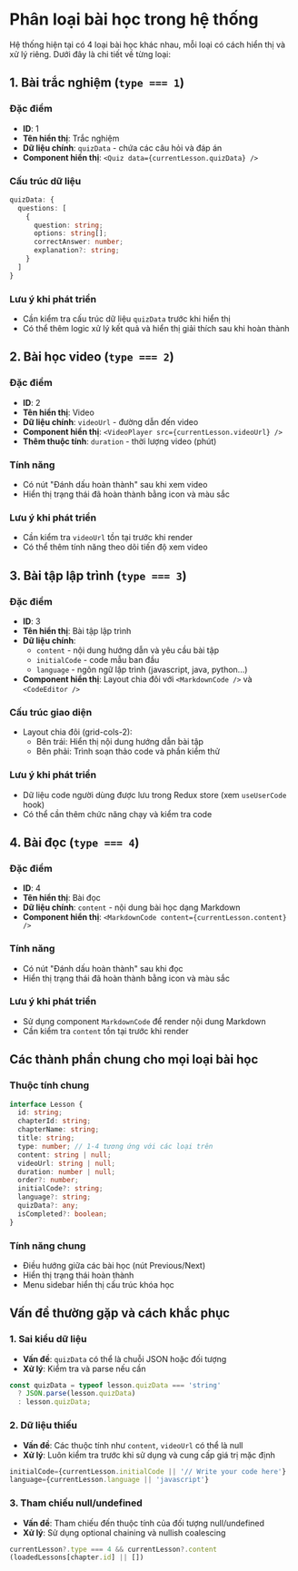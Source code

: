 # Phân loại bài học trong hệ thống

Hệ thống hiện tại có 4 loại bài học khác nhau, mỗi loại có cách hiển thị và xử lý riêng. Dưới đây là chi tiết về từng loại:

## 1. Bài trắc nghiệm (`type === 1`)

### Đặc điểm
- **ID**: 1
- **Tên hiển thị**: Trắc nghiệm
- **Dữ liệu chính**: `quizData` - chứa các câu hỏi và đáp án
- **Component hiển thị**: `<Quiz data={currentLesson.quizData} />`

### Cấu trúc dữ liệu
```typescript
quizData: {
  questions: [
    {
      question: string;
      options: string[];
      correctAnswer: number;
      explanation?: string;
    }
  ]
}
```

### Lưu ý khi phát triển
- Cần kiểm tra cấu trúc dữ liệu `quizData` trước khi hiển thị
- Có thể thêm logic xử lý kết quả và hiển thị giải thích sau khi hoàn thành

## 2. Bài học video (`type === 2`)

### Đặc điểm
- **ID**: 2
- **Tên hiển thị**: Video
- **Dữ liệu chính**: `videoUrl` - đường dẫn đến video
- **Component hiển thị**: `<VideoPlayer src={currentLesson.videoUrl} />`
- **Thêm thuộc tính**: `duration` - thời lượng video (phút)

### Tính năng
- Có nút "Đánh dấu hoàn thành" sau khi xem video
- Hiển thị trạng thái đã hoàn thành bằng icon và màu sắc

### Lưu ý khi phát triển
- Cần kiểm tra `videoUrl` tồn tại trước khi render
- Có thể thêm tính năng theo dõi tiến độ xem video

## 3. Bài tập lập trình (`type === 3`)

### Đặc điểm
- **ID**: 3
- **Tên hiển thị**: Bài tập lập trình
- **Dữ liệu chính**: 
  - `content` - nội dung hướng dẫn và yêu cầu bài tập
  - `initialCode` - code mẫu ban đầu
  - `language` - ngôn ngữ lập trình (javascript, java, python...)
- **Component hiển thị**: Layout chia đôi với `<MarkdownCode />` và `<CodeEditor />`

### Cấu trúc giao diện
- Layout chia đôi (grid-cols-2):
  - Bên trái: Hiển thị nội dung hướng dẫn bài tập
  - Bên phải: Trình soạn thảo code và phần kiểm thử

### Lưu ý khi phát triển
- Dữ liệu code người dùng được lưu trong Redux store (xem `useUserCode` hook)
- Có thể cần thêm chức năng chạy và kiểm tra code

## 4. Bài đọc (`type === 4`)

### Đặc điểm
- **ID**: 4
- **Tên hiển thị**: Bài đọc
- **Dữ liệu chính**: `content` - nội dung bài học dạng Markdown
- **Component hiển thị**: `<MarkdownCode content={currentLesson.content} />`

### Tính năng
- Có nút "Đánh dấu hoàn thành" sau khi đọc
- Hiển thị trạng thái đã hoàn thành bằng icon và màu sắc

### Lưu ý khi phát triển
- Sử dụng component `MarkdownCode` để render nội dung Markdown
- Cần kiểm tra `content` tồn tại trước khi render

## Các thành phần chung cho mọi loại bài học

### Thuộc tính chung
```typescript
interface Lesson {
  id: string;
  chapterId: string;
  chapterName: string;
  title: string;
  type: number; // 1-4 tương ứng với các loại trên
  content: string | null;
  videoUrl: string | null;
  duration: number | null;
  order?: number;
  initialCode?: string;
  language?: string;
  quizData?: any;
  isCompleted?: boolean;
}
```

### Tính năng chung
- Điều hướng giữa các bài học (nút Previous/Next)
- Hiển thị trạng thái hoàn thành
- Menu sidebar hiển thị cấu trúc khóa học

## Vấn đề thường gặp và cách khắc phục

### 1. Sai kiểu dữ liệu
- **Vấn đề**: `quizData` có thể là chuỗi JSON hoặc đối tượng
- **Xử lý**: Kiểm tra và parse nếu cần
```typescript
const quizData = typeof lesson.quizData === 'string' 
  ? JSON.parse(lesson.quizData) 
  : lesson.quizData;
```

### 2. Dữ liệu thiếu
- **Vấn đề**: Các thuộc tính như `content`, `videoUrl` có thể là null
- **Xử lý**: Luôn kiểm tra trước khi sử dụng và cung cấp giá trị mặc định
```typescript
initialCode={currentLesson.initialCode || '// Write your code here'}
language={currentLesson.language || 'javascript'}
```

### 3. Tham chiếu null/undefined
- **Vấn đề**: Tham chiếu đến thuộc tính của đối tượng null/undefined
- **Xử lý**: Sử dụng optional chaining và nullish coalescing
```typescript
currentLesson?.type === 4 && currentLesson?.content
(loadedLessons[chapter.id] || [])
```
